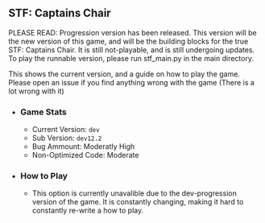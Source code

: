 ## STF: Captains Chair

PLEASE READ: Progression version has been released. This version will be the new version of this game, and will be the building blocks for the true STF: Captains Chair. It is still not-playable, and is still undergoing updates. To play the runnable version, please run stf_main.py in the main directory.

This shows the current version, and a guide on how to play the game.
Please open an issue if you find anything wrong with the game (There is a lot wrong with it)

- ### Game Stats
    - Current Version: `dev`
    - Sub Version: `dev12.2`
    - Bug Ammount: Moderatly High
    - Non-Optimized Code: Moderate
- ### How to Play
  - This option is currently unavalible due to the dev-progression version of the game. It is constantly changing, making it hard to constantly re-write a how to play.
